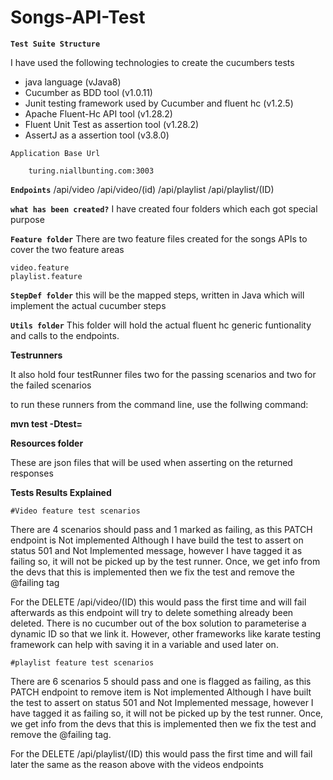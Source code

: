 # Songs-API-Test


**`Test Suite Structure`**

 I have used the following technologies to create the cucumbers tests

 - java language  (vJava8)
 - Cucumber as BDD tool  (v1.0.11)
 - Junit testing framework used by Cucumber and fluent hc  (v1.2.5)
 - Apache Fluent-Hc API tool   (v1.28.2)
 - Fluent Unit Test as assertion tool  (v1.28.2)
 - AssertJ as a assertion tool  (v3.8.0)


`Application Base Url`

        turing.niallbunting.com:3003

**`Endpoints`**
    /api/video
    /api/video/(id)
    /api/playlist
    /api/playlist/(ID)


**`what has been created?`**
I have created four folders which each got special purpose

**`Feature folder`**
There are two feature files created for the songs APIs to cover the two feature areas

    video.feature
    playlist.feature


**`StepDef folder`**
this will be the mapped steps, written in Java which will implement the actual cucumber steps

**`Utils folder`**
This folder will hold the actual fluent hc generic funtionality and calls to the endpoints.

   **Testrunners**

It also hold four testRunner files two for the passing scenarios and two for the failed scenarios

 to run these runners from the command line, use the follwing command:

 **mvn test -Dtest=<Test Runner Name>**

   **Resources folder**

 These are json files that will be used when asserting on the returned responses


 **Tests Results Explained**

    #Video feature test scenarios

 There are 4 scenarios should pass and 1 marked as failing, as this PATCH endpoint is Not implemented
 Although I have build the test to assert on status 501 and Not Implemented message, however I have tagged it as failing
 so, it will not be picked up by the test runner. Once, we get info from the devs that this is implemented then we fix
 the test and remove the @failing tag

 For the DELETE /api/video/(ID)  this would pass the first time and will fail afterwards as this endpoint will try to
 delete something already been deleted.
 There is no cucumber out of the box solution to parameterise a dynamic ID so that we link it. However, other frameworks like
 karate testing framework can help with saving it in a variable and used later on.


    #playlist feature test scenarios

 There are 6 scenarios 5 should pass and one is flagged as failing, as this PATCH endpoint to remove item is Not implemented
 Although I have built the test to assert on status 501 and Not Implemented message, however I have tagged it as failing
 so, it will not be picked up by the test runner. Once, we get info from the devs that this is implemented then we fix
 the test and remove the @failing tag.

 For the DELETE /api/playlist/(ID)  this would pass the first time and will fail later the same as the reason above with the videos endpoints

